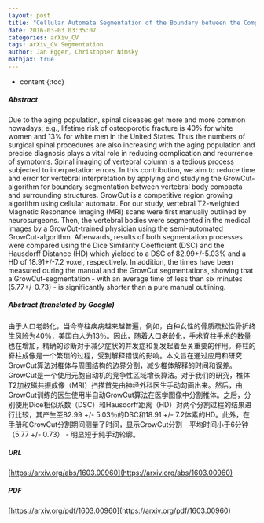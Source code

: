 ```yaml
---
layout: post
title: "Cellular Automata Segmentation of the Boundary between the Compacta of Vertebral Bodies and Surrounding Structures"
date: 2016-03-03 03:35:07
categories: arXiv_CV
tags: arXiv_CV Segmentation
author: Jan Egger, Christopher Nimsky
mathjax: true
---
```


* content
{:toc}

##### Abstract
Due to the aging population, spinal diseases get more and more common nowadays; e.g., lifetime risk of osteoporotic fracture is 40% for white women and 13% for white men in the United States. Thus the numbers of surgical spinal procedures are also increasing with the aging population and precise diagnosis plays a vital role in reducing complication and recurrence of symptoms. Spinal imaging of vertebral column is a tedious process subjected to interpretation errors. In this contribution, we aim to reduce time and error for vertebral interpretation by applying and studying the GrowCut-algorithm for boundary segmentation between vertebral body compacta and surrounding structures. GrowCut is a competitive region growing algorithm using cellular automata. For our study, vertebral T2-weighted Magnetic Resonance Imaging (MRI) scans were first manually outlined by neurosurgeons. Then, the vertebral bodies were segmented in the medical images by a GrowCut-trained physician using the semi-automated GrowCut-algorithm. Afterwards, results of both segmentation processes were compared using the Dice Similarity Coefficient (DSC) and the Hausdorff Distance (HD) which yielded to a DSC of 82.99+/-5.03% and a HD of 18.91+/-7.2 voxel, respectively. In addition, the times have been measured during the manual and the GrowCut segmentations, showing that a GrowCut-segmentation - with an average time of less than six minutes (5.77+/-0.73) - is significantly shorter than a pure manual outlining.

##### Abstract (translated by Google)
由于人口老龄化，当今脊柱疾病越来越普遍，例如，白种女性的骨质疏松性骨折终生风险为40％，美国白人为13％。因此，随着人口老龄化，手术脊柱手术的数量也在增加，精确的诊断对于减少症状的并发症和复发起着至关重要的作用。脊柱的脊柱成像是一个繁琐的过程，受到解释错误的影响。本文旨在通过应用和研究GrowCut算法对椎体与周围结构的边界分割，减少椎体解释的时间和误差。 GrowCut是一个使用元胞自动机的竞争性区域增长算法。对于我们的研究，椎体T2加权磁共振成像（MRI）扫描首先由神经外科医生手动勾画出来。然后，由GrowCut训练的医生使用半自动GrowCut算法在医学图像中分割椎体。之后，分别使用Dice相似系数（DSC）和Hausdorff距离（HD）对两个分割过程的结果进行比较，其产生至82.99 +/- 5.03％的DSC和18.91 +/- 7.2体素的HD。此外，在手册和GrowCut分割期间测量了时间，显示GrowCut分割 - 平均时间小于6分钟（5.77 +/- 0.73） - 明显短于纯手动轮廓。

##### URL
[https://arxiv.org/abs/1603.00960](https://arxiv.org/abs/1603.00960)

##### PDF
[https://arxiv.org/pdf/1603.00960](https://arxiv.org/pdf/1603.00960)

